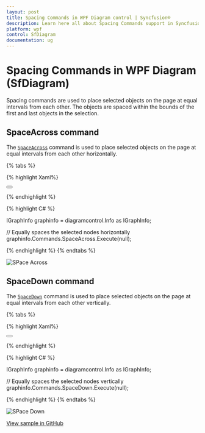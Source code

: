 ```yaml
---
layout: post
title: Spacing Commands in WPF Diagram control | Syncfusion®
description: Learn here all about Spacing Commands support in Syncfusion® WPF Diagram (SfDiagram) control and more.
platform: wpf
control: SfDiagram
documentation: ug
---
```


# Spacing Commands in WPF Diagram (SfDiagram)

Spacing commands are used to place selected objects on the page at equal intervals from each other. The objects are spaced within the bounds of the first and last objects in the selection.

## SpaceAcross command

The [`SpaceAcross`](https://help.syncfusion.com/cr/wpf/Syncfusion.UI.Xaml.Diagram.IDiagramCommands.html#Syncfusion_UI_Xaml_Diagram_IDiagramCommands_SpaceAcross) command is used to place selected objects on the page at equal intervals from each other horizontally.

{% tabs %}

{% highlight Xaml%}

<Button Height="50" Content="SpaceAcross" Name="SpaceAcross" Command="Syncfusion:DiagramCommands.SpaceAcross"></Button>

{% endhighlight %}

{% highlight C# %}

IGraphInfo graphinfo = diagramcontrol.Info as IGraphInfo;

// Equally spaces the selected nodes horizontally
graphinfo.Commands.SpaceAcross.Execute(null);

{% endhighlight %}
{% endtabs %}

![SPace Across](Commands_images/Commands_img3.gif)

## SpaceDown command

The [`SpaceDown`](https://help.syncfusion.com/cr/wpf/Syncfusion.UI.Xaml.Diagram.IDiagramCommands.html#Syncfusion_UI_Xaml_Diagram_IDiagramCommands_SpaceDown) command is used to place selected objects on the page at equal intervals from each other vertically.

{% tabs %}

{% highlight Xaml%}

<Button Height="50" Content="SpaceDown" Name="SpaceDown" Command="Syncfusion:DiagramCommands.SpaceDown"></Button>

{% endhighlight %}

{% highlight C# %}

IGraphInfo graphinfo = diagramcontrol.Info as IGraphInfo;

// Equally spaces the selected nodes vertically
graphinfo.Commands.SpaceDown.Execute(null);

{% endhighlight %}
{% endtabs %}

![SPace Down](Commands_images/Commands_img4.gif)

[View sample in GitHub](https://github.com/SyncfusionExamples/WPF-Diagram-Examples/tree/master/Samples/Commands/Spacing%20Commands)

